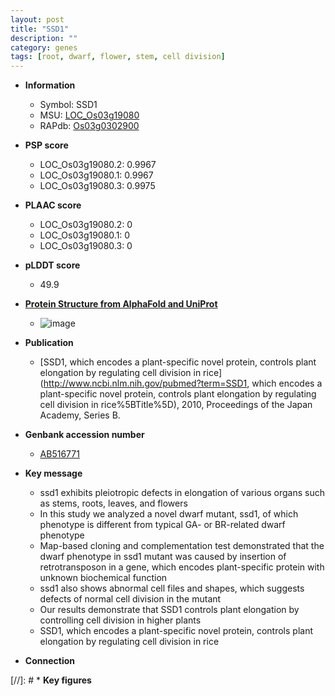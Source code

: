 ```yaml
---
layout: post
title: "SSD1"
description: ""
category: genes
tags: [root, dwarf, flower, stem, cell division]
---
```


* **Information**  
    + Symbol: SSD1  
    + MSU: [LOC_Os03g19080](http://rice.plantbiology.msu.edu/cgi-bin/ORF_infopage.cgi?orf=LOC_Os03g19080)  
    + RAPdb: [Os03g0302900](http://rapdb.dna.affrc.go.jp/viewer/gbrowse_details/irgsp1?name=Os03g0302900)  

* **PSP score**  
    + LOC_Os03g19080.2: 0.9967 
    + LOC_Os03g19080.1: 0.9967 
    + LOC_Os03g19080.3: 0.9975 

* **PLAAC score**  
    + LOC_Os03g19080.2: 0 
    + LOC_Os03g19080.1: 0 
    + LOC_Os03g19080.3: 0 

* **pLDDT score**
    + 49.9

* **[Protein Structure from AlphaFold and UniProt](https://www.uniprot.org/uniprotkb/Q10MM5/entry#structure)**
    + ![image](https://ricepsp.github.io/images/Q1/AF-Q10MM5-F1.png)

* **Publication**  
    + [SSD1, which encodes a plant-specific novel protein, controls plant elongation by regulating cell division in rice](http://www.ncbi.nlm.nih.gov/pubmed?term=SSD1, which encodes a plant-specific novel protein, controls plant elongation by regulating cell division in rice%5BTitle%5D), 2010, Proceedings of the Japan Academy, Series B.

* **Genbank accession number**  
    + [AB516771](http://www.ncbi.nlm.nih.gov/nuccore/AB516771)

* **Key message**  
    + ssd1 exhibits pleiotropic defects in elongation of various organs such as stems, roots, leaves, and flowers
    + In this study we analyzed a novel dwarf mutant, ssd1, of which phenotype is different from typical GA- or BR-related dwarf phenotype
    + Map-based cloning and complementation test demonstrated that the dwarf phenotype in ssd1 mutant was caused by insertion of retrotransposon in a gene, which encodes plant-specific protein with unknown biochemical function
    + ssd1 also shows abnormal cell files and shapes, which suggests defects of normal cell division in the mutant
    + Our results demonstrate that SSD1 controls plant elongation by controlling cell division in higher plants
    + SSD1, which encodes a plant-specific novel protein, controls plant elongation by regulating cell division in rice

* **Connection**  

[//]: # * **Key figures**  


